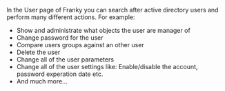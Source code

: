 ﻿In the User page of Franky you can search after active directory users and perform many different actions.
For example:

* Show and administrate what objects the user are manager of
* Change password for the user
* Compare users groups against an other user
* Delete the user
* Change all of the user parameters
* Change all of the user settings like: Enable/disable the account, password experation date etc.
* And much more...